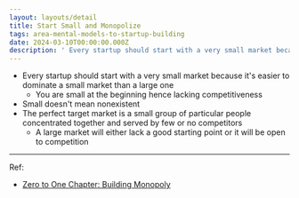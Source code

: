 ```yaml
---
layout: layouts/detail
title: Start Small and Monopolize
tags: area-mental-models-to-startup-building
date: 2024-03-10T00:00:00.000Z
description: ' Every startup should start with a very small market because it''s easier to dominate a small market than a large one You are small at the beginning henc... '
---
```

* Every startup should start with a very small market because it's easier to dominate a small market than a large one
  * You are small at the beginning hence lacking competitiveness
* Small doesn't mean nonexistent
* The perfect target market is a small group of particular people concentrated together and served by few or no competitors
  * A large market will either lack a good starting point or it will be open to competition

---

Ref:
- <a href="https://www.amazon.com/Zero-One-Notes-Startups-Future/dp/0804139296" target="_blank">Zero to One Chapter: Building Monopoly</a>

